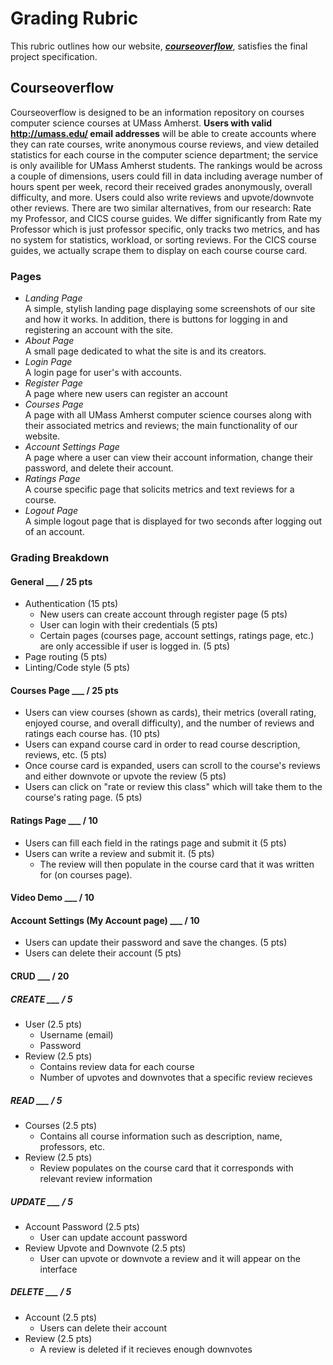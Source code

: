 # Grading Rubric
This rubric outlines how our website, [***courseoverflow***](https://courseoverflow.herokuapp.com/), satisfies the final project specification.

## Courseoverflow

Courseoverflow is designed to be an information repository on courses computer science courses at UMass Amherst. **Users with valid http://umass.edu/ email addresses** will be able to create accounts where they can rate courses, write anonymous course reviews, and view detailed statistics for each course in the computer science department; the service is only availible for UMass Amherst students. The rankings would be across a couple of dimensions, users could fill in data including average number of hours spent per week, record their received grades anonymously, overall difficulty, and more. Users could also write reviews and upvote/downvote other reviews. There are two similar alternatives, from our research: Rate my Professor, and CICS course guides. We differ significantly from Rate my Professor which is just professor specific, only tracks two metrics, and has no system for statistics, workload, or sorting reviews. For the CICS course guides, we actually scrape them to display on each course course card.

### Pages
- *Landing Page*<br> A simple, stylish landing page displaying some screenshots of our site and how it works. In addition, there is buttons for logging in and registering an account with the site.  
- *About Page*<br> A small page dedicated to what the site is and its creators. 
- *Login Page*<br> A login page for user's with accounts.
- *Register Page*<br> A page where new users can register an account
- *Courses Page*<br> A page with all UMass Amherst computer science courses along with their associated metrics and reviews; the main functionality of our website. 
- *Account Settings Page*<br> A page where a user can view their account information, change their password, and delete their account. 
- *Ratings Page*<br> A course specific page that solicits metrics and text reviews for a course.
- *Logout Page*<br> A simple logout page that is displayed for two seconds after logging out of an account.


### Grading Breakdown

#### General ___ / 25 pts
* Authentication (15 pts)
  * New users can create account through register page (5 pts)
  * User can login with their credentials (5 pts)
  * Certain pages (courses page, account settings, ratings page, etc.) are only accessible if user is logged in. (5 pts)
* Page routing (5 pts)
* Linting/Code style (5 pts)

#### Courses Page ___ / 25 pts
* Users can view courses (shown as cards), their metrics (overall rating, enjoyed course, and overall difficulty), and the number of reviews and ratings each course has. (10 pts)
* Users can expand course card in order to read course description, reviews, etc. (5 pts)
* Once course card is expanded, users can scroll to the course's reviews and either downvote or upvote the review (5 pts)
* Users can click on "rate or review this class" which will take them to the course's rating page. (5 pts)

#### Ratings Page ___ / 10 
* Users can fill each field in the ratings page and submit it (5 pts)
* Users can write a review and submit it. (5 pts)
  * The review will then populate in the course card that it was written for (on courses page). 

#### Video Demo ___ / 10

#### Account Settings (My Account page) ___ / 10
* Users can update their password and save the changes. (5 pts)
* Users can delete their account (5 pts)

#### CRUD ___ / 20 
##### CREATE ___ / 5
* User (2.5 pts)
  * Username (email)
  * Password
* Review (2.5 pts)
  * Contains review data for each course
  * Number of upvotes and downvotes that a specific review recieves 

##### READ ___ / 5
* Courses (2.5 pts)
  * Contains all course information such as description, name, professors, etc.
* Review (2.5 pts)
  * Review populates on the course card that it corresponds with relevant review information 

##### UPDATE ___ / 5
* Account Password (2.5 pts)
  * User can update account password
* Review Upvote and Downvote (2.5 pts)
  * User can upvote or downvote a review and it will appear on the interface

##### DELETE ___ / 5
* Account (2.5 pts)
  * Users can delete their account 
* Review (2.5 pts)
  * A review is deleted if it recieves enough downvotes 
